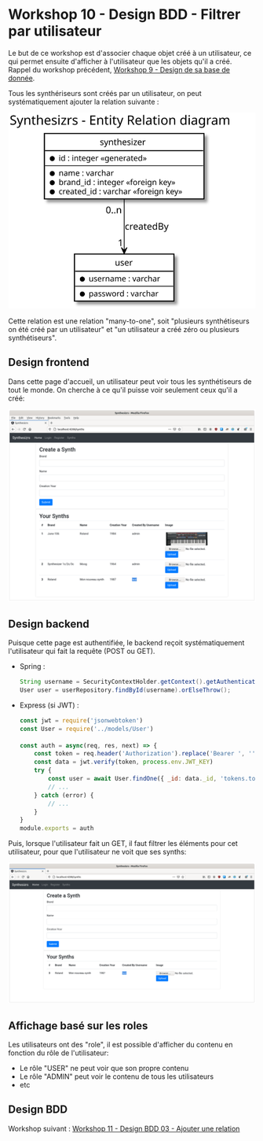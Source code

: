 # Workshop 10 - Design BDD - Filtrer par utilisateur

Le but de ce workshop est d'associer chaque objet créé à un utilisateur, ce qui permet ensuite d'afficher à l'utilisateur que les objets qu'il a créé. Rappel du workshop précédent, [Workshop 9 - Design de sa base de donnée](../09-design-bdd-01-diagramme).

Tous les synthériseurs sont créés par un utilisateur, on peut systématiquement ajouter la relation suivante :

![Synthesizrs - Entity relation diagram](./synthesizrs_entity_relation_diagram.svg)

Cette relation est une relation "many-to-one", soit "plusieurs synthétiseurs on été créé par un utilisateur" et "un utilisateur a créé zéro ou plusieurs synthétiseurs".

## Design frontend

Dans cette page d'accueil, un utilisateur peut voir tous les synthétiseurs de tout le monde. On cherche à ce qu'il puisse voir seulement ceux qu'il a créé:

![Synthesizrs - Frontend](./synthesizrs-filter-by-user.png)

## Design backend

Puisque cette page est authentifiée, le backend reçoit systématiquement l'utilisateur qui fait la requête (POST ou GET).

- Spring :
    ```java
    String username = SecurityContextHolder.getContext().getAuthentication().getName();
    User user = userRepository.findById(username).orElseThrow();
    ```
- Express (si JWT) :
    ```javascript
    const jwt = require('jsonwebtoken')
    const User = require('../models/User')
    
    const auth = async(req, res, next) => {
        const token = req.header('Authorization').replace('Bearer ', '')
        const data = jwt.verify(token, process.env.JWT_KEY)
        try {
            const user = await User.findOne({ _id: data._id, 'tokens.token': token })
            // ...
        } catch (error) {
            // ...
        }  
    }
    module.exports = auth
    ```

Puis, lorsque l'utilisateur fait un GET, il faut filtrer les éléments pour cet utilisateur, pour que l'utilisateur ne voit que ses synths:

![Synthesizrs - Frontend](./synthesizrs-filter-by-user-done.png)

## Affichage basé sur les roles

Les utilisateurs ont des "role", il est possible d'afficher du contenu en fonction du rôle de l'utilisateur:

- Le rôle "USER" ne peut voir que son propre contenu
- Le rôle "ADMIN" peut voir le contenu de tous les utilisateurs
- etc

## Design BDD

Workshop suivant : [Workshop 11 - Design BDD 03 - Ajouter une relation](../11-design-bdd-03-ajouter-relation)
